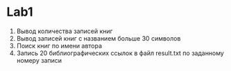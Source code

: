 # Lab1
1. Вывод количества записей книг
2. Вывод записей книг с названием больше 30 символов
3. Поиск книг по имени автора
5. Запись 20 библиографических ссылок в файл result.txt по заданному номеру записи

